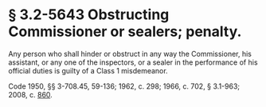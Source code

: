 # § 3.2-5643 Obstructing Commissioner or sealers; penalty.

<p>Any person who shall hinder or obstruct in any way the Commissioner, his assistant, or any one of the inspectors, or a sealer in the performance of his official duties is guilty of a Class 1 misdemeanor.</p><p>Code 1950, §§ 3-708.45, 59-136; 1962, c. 298; 1966, c. 702, § 3.1-963; 2008, c. <a href='http://lis.virginia.gov/cgi-bin/legp604.exe?081+ful+CHAP0860'>860</a>.</p>